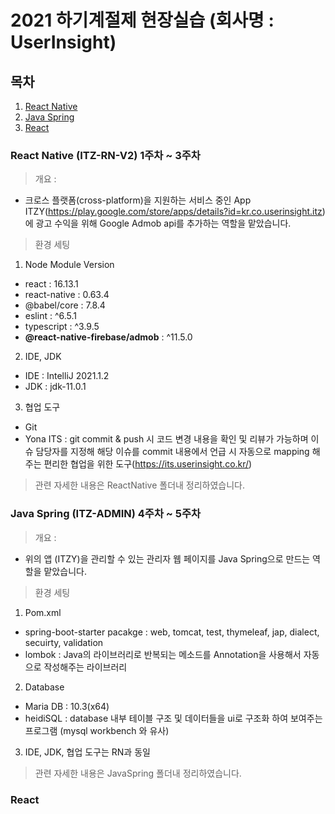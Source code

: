 # 2021 하기계절제 현장실습 (회사명 : UserInsight)

## 목차
1. [React Native](#React-Native)
2. [Java Spring](#Java-Spring)
3. [React](#React)

### React Native (ITZ-RN-V2) 1주차 ~ 3주차

> 개요 : 
- 크로스 플랫폼(cross-platform)을 지원하는 서비스 중인 App ITZY(https://play.google.com/store/apps/details?id=kr.co.userinsight.itz)에 광고 수익을 위해 Google Admob api를 추가하는 역할을 맡았습니다.

> 환경 세팅 
1. Node Module Version 
- react : 16.13.1
- react-native : 0.63.4
- @babel/core : 7.8.4
- eslint : ^6.5.1
- typescript : ^3.9.5
- **@react-native-firebase/admob** : ^11.5.0

2. IDE, JDK
- IDE : IntelliJ 2021.1.2
- JDK : jdk-11.0.1 

3. 협업 도구
- Git 
- Yona ITS : git commit & push 시 코드 변경 내용을 확인 및 리뷰가 가능하며 이슈 담당자를 지정해 해당 이슈를 commit 내용에서 언급 시 자동으로 mapping 해주는 편리한 협업을 위한 도구(https://its.userinsight.co.kr/)

> 관련 자세한 내용은 ReactNative 폴더내 정리하였습니다.

### Java Spring (ITZ-ADMIN) 4주차 ~ 5주차

> 개요 :
- 위의 앱 (ITZY)을 관리할 수 있는 관리자 웹 페이지를 Java Spring으로 만드는 역할을 맡았습니다.

> 환경 세팅 
1. Pom.xml
- spring-boot-starter pacakge : web, tomcat, test, thymeleaf, jap, dialect, secuirty, validation
- lombok : Java의 라이브러리로 반복되는 메소드를 Annotation을 사용해서 자동으로 작성해주는 라이브러리

2. Database 
- Maria DB : 10.3(x64)
- heidiSQL : database 내부 테이블 구조 및 데이터들을 ui로 구조화 하여 보여주는 프로그램 (mysql workbench 와 유사)

3. IDE, JDK, 협업 도구는 RN과 동일

> 관련 자세한 내용은 JavaSpring 폴더내 정리하였습니다.

### React
